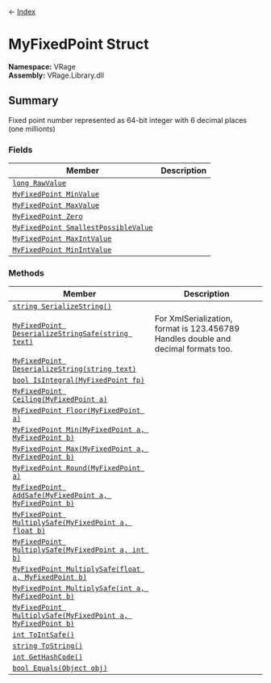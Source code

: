 ← [Index](index.md)
# MyFixedPoint Struct
**Namespace:** VRage  
**Assembly:** VRage.Library.dll  
## Summary
Fixed point number represented as 64-bit integer with 6 decimal places (one millionts)
### Fields
|Member|Description|
|---|---|
|[`long RawValue`](VRage.RawValue.md)||
|[`MyFixedPoint MinValue`](VRage.MinValue.md)||
|[`MyFixedPoint MaxValue`](VRage.MaxValue.md)||
|[`MyFixedPoint Zero`](VRage.Zero.md)||
|[`MyFixedPoint SmallestPossibleValue`](VRage.SmallestPossibleValue.md)||
|[`MyFixedPoint MaxIntValue`](VRage.MaxIntValue.md)||
|[`MyFixedPoint MinIntValue`](VRage.MinIntValue.md)||
### Methods
|Member|Description|
|---|---|
|[`string SerializeString()`](VRage.SerializeString.md)||
|[`MyFixedPoint DeserializeStringSafe(string text)`](VRage.DeserializeStringSafe.md)|For XmlSerialization, format is 123.456789 Handles double and decimal formats too.|
|[`MyFixedPoint DeserializeString(string text)`](VRage.DeserializeString.md)||
|[`bool IsIntegral(MyFixedPoint fp)`](VRage.IsIntegral.md)||
|[`MyFixedPoint Ceiling(MyFixedPoint a)`](VRage.Ceiling.md)||
|[`MyFixedPoint Floor(MyFixedPoint a)`](VRage.Floor.md)||
|[`MyFixedPoint Min(MyFixedPoint a, MyFixedPoint b)`](VRage.Min.md)||
|[`MyFixedPoint Max(MyFixedPoint a, MyFixedPoint b)`](VRage.Max.md)||
|[`MyFixedPoint Round(MyFixedPoint a)`](VRage.Round.md)||
|[`MyFixedPoint AddSafe(MyFixedPoint a, MyFixedPoint b)`](VRage.AddSafe.md)||
|[`MyFixedPoint MultiplySafe(MyFixedPoint a, float b)`](VRage.MultiplySafe.md)||
|[`MyFixedPoint MultiplySafe(MyFixedPoint a, int b)`](VRage.MultiplySafe.md)||
|[`MyFixedPoint MultiplySafe(float a, MyFixedPoint b)`](VRage.MultiplySafe.md)||
|[`MyFixedPoint MultiplySafe(int a, MyFixedPoint b)`](VRage.MultiplySafe.md)||
|[`MyFixedPoint MultiplySafe(MyFixedPoint a, MyFixedPoint b)`](VRage.MultiplySafe.md)||
|[`int ToIntSafe()`](VRage.ToIntSafe.md)||
|[`string ToString()`](VRage.ToString.md)||
|[`int GetHashCode()`](VRage.GetHashCode.md)||
|[`bool Equals(Object obj)`](VRage.Equals.md)||
